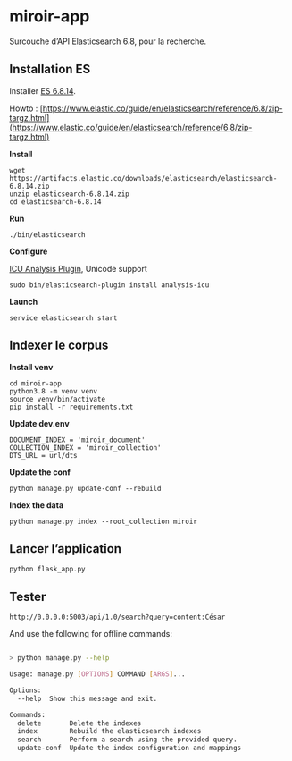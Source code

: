 # miroir-app

Surcouche d’API Elasticsearch 6.8, pour la recherche.


## Installation ES

Installer [ES 6.8.14](https://www.elastic.co/fr/downloads/past-releases/elasticsearch-6-8-14).

Howto : [https://www.elastic.co/guide/en/elasticsearch/reference/6.8/zip-targz.html](https://www.elastic.co/guide/en/elasticsearch/reference/6.8/zip-targz.html)

**Install**

```
wget https://artifacts.elastic.co/downloads/elasticsearch/elasticsearch-6.8.14.zip
unzip elasticsearch-6.8.14.zip
cd elasticsearch-6.8.14
```

**Run**

```
./bin/elasticsearch
```

**Configure**

[ICU Analysis Plugin](https://www.elastic.co/guide/en/elasticsearch/plugins/current/analysis-icu.html), Unicode support

```
sudo bin/elasticsearch-plugin install analysis-icu
```

**Launch**

```
service elasticsearch start
```

## Indexer le corpus

**Install venv**

```
cd miroir-app
python3.8 -m venv venv
source venv/bin/activate
pip install -r requirements.txt
```

**Update dev.env**
```
DOCUMENT_INDEX = 'miroir_document'
COLLECTION_INDEX = 'miroir_collection'
DTS_URL = url/dts
```

**Update the conf**

```
python manage.py update-conf --rebuild
```

**Index the data** 
```
python manage.py index --root_collection miroir
```

## Lancer l’application

```
python flask_app.py
```

## Tester 

```
http://0.0.0.0:5003/api/1.0/search?query=content:César
```

And use the following for offline commands:

```bash

> python manage.py --help

Usage: manage.py [OPTIONS] COMMAND [ARGS]...

Options:
  --help  Show this message and exit.

Commands:
  delete       Delete the indexes
  index        Rebuild the elasticsearch indexes
  search       Perform a search using the provided query.
  update-conf  Update the index configuration and mappings
```
